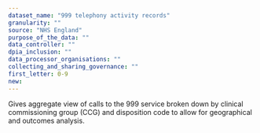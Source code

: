 ```yaml
---
dataset_name: "999 telephony activity records"
granularity: ""
source: "NHS England"
purpose_of_the_data: ""
data_controller: ""
dpia_inclusion: ""
data_processor_organisations: ""
collecting_and_sharing_governance: ""
first_letter: 0-9
new: 
---
```

Gives aggregate view of calls to the 999 service broken down by clinical commissioning group (CCG)  and disposition code to allow for geographical and outcomes analysis.